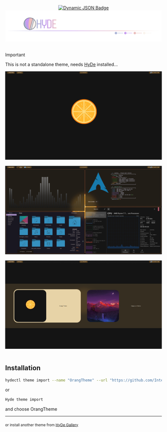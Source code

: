 <div align = center>
    <a href="https://discord.gg/AYbJ9MJez7">
        <img alt="Dynamic JSON Badge" src="https://img.shields.io/badge/dynamic/json?url=https%3A%2F%2Fdiscordapp.com%2Fapi%2Finvites%2FmT5YqjaJFh%3Fwith_counts%3Dtrue&query=%24.approximate_member_count&suffix=%20members&style=for-the-badge&logo=discord&logoSize=auto&label=The%20HyDe%20Project&labelColor=ebbcba&color=c79bf0">    
    </a>
</div>
<div align = center><img src="https://raw.githubusercontent.com/prasanthrangan/hyprdots/main/Source/assets/hyde_banner.png"><br><br></div>

> [!IMPORTANT]
> This is not a standalone theme, needs [HyDe](https://github.com/prasanthrangan/hyprdots) installed...


<div align = center><img src="https://raw.githubusercontent.com/InterJava-Studio/OrangTheme/refs/heads/main/screenshots/s1.png"><br><br></div>
<div align = center><img src="https://raw.githubusercontent.com/InterJava-Studio/OrangTheme/refs/heads/main/screenshots/s2.png"><br><br></div>
<div align = center><img src="https://raw.githubusercontent.com/InterJava-Studio/OrangTheme/refs/heads/main/screenshots/s3.png"><br><br></div>

## Installation
```sh
hydectl theme import --name "OrangTheme" --url "https://github.com/InterJava-Studio/OrangTheme"
```
or 
```sh
Hyde theme import
```
and choose OrangTheme

---
<sub>or install another theme from [HyDe Gallery](https://github.com/kRHYME7/hyde-gallery)</sub>

